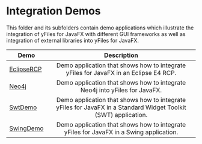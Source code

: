 
# Integration Demos
  

 This folder and its subfolders contain demo applications which illustrate the integration of yFiles for JavaFX with different GUI frameworks as well as integration of external libraries into yFiles for JavaFX.   

| Demo | Description |
|------|:-----------:|
|[EclipseRCP](../../src-eclipsercp/integration/eclipsercp/README.md)| Demo application that shows how to integrate yFiles for JavaFX in an Eclipse E4 RCP. |
|[Neo4j](../../src-neo4j/integration/neo4j/README.md)| Demo application that shows how to integrate Neo4j into yFiles for JavaFX. |
|[SwtDemo](../../src-swt/integration/swt/README.md)| Demo application that shows how to integrate yFiles for JavaFX in a Standard Widget Toolkit (SWT) application. |
|[SwingDemo](../../src/integration/swing/README.md)| Demo application that shows how to integrate yFiles for JavaFX in a Swing application. |
